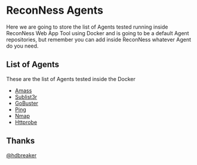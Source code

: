 # ReconNess Agents

Here we are going to store the list of Agents tested running inside ReconNess Web App Tool using Docker and is going to be a default Agent repositories, but remember you can add inside ReconNess whatever Agent do you need.

## List of Agents

These are the list of Agents tested inside the Docker

- [Amass](https://github.com/reconness/reconness-agents/blob/master/Amass)
- [Sublist3r](https://github.com/reconness/reconness-agents/tree/master/Sublist3r)
- [GoBuster](https://github.com/reconness/reconness-agents/tree/master/GoBuster)
- [Ping](https://github.com/reconness/reconness-agents/tree/master/Ping)
- [Nmap](https://github.com/reconness/reconness-agents/tree/master/Nmap)
- [Httprobe](https://github.com/reconness/reconness-agents/tree/master/Httprobe)

## Thanks 
[@hdbreaker](https://github.com/hdbreaker)
